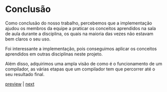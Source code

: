 # Conclusão #

Como conclusão do nosso trabalho, percebemos que a implementação ajudou os membros da equipe a praticar os conceitos aprendidos na sala de aula durante a disciplina, os quais na maioria das vezes não estavam bem claros o seu uso.

Foi interessante a implementação, pois conseguimos aplicar os conceitos aprendidos em outras disciplinas neste projeto.

Além disso, adquirimos uma ampla visão de como é o funcionamento de um compilador, as várias etapas que  um compilador tem que percorrer até o seu resultado final.


<div><a href='http://code.google.com/p/compilador-mini-java/wiki/Arquivos'>preview</a> | <a href='http://code.google.com/p/compilador-mini-java/wiki/Introducao'>next</a>
</div>